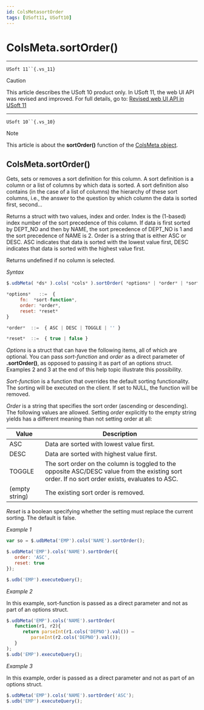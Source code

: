 ```yaml
---
id: ColsMetasortOrder
tags: [USoft11, USoft10]
---
```

# ColsMeta.sortOrder()



----

`USoft 11``{.vs_11}`

> [!CAUTION]
> This article describes the USoft 10 product only.
> In USoft 11, the web UI API was revised and improved. For full details, go to:
> [Revised web UI API in USoft 11](/docs/Web_and_app_UIs/UDB_udb/Revised_web_UI_API_in_USoft_11.md)

----

`USoft 10``{.vs_10}`

> [!NOTE]
> This article is about the **sortOrder()** function of the [ColsMeta object](/docs/Web_and_app_UIs/UDB_ColsMeta).

## **ColsMeta.sortOrder()**

Gets, sets or removes a sort definition for this column. A sort definition is a column or a list of columns by which data is sorted. A sort definition also contains (in the case of a list of columns) the hierarchy of these sort columns, i.e., the answer to the question by which column the data is sorted first, second…

Returns a struct with two values, index and order. Index is the (1-based) index number of the sort precedence of this column. If data is first sorted by DEPT_NO and then by NAME, the sort precedence of DEPT_NO is 1 and the sort precedence of NAME is 2. Order is a string that is either ASC or DESC. ASC indicates that data is sorted with the lowest value first, DESC indicates that data is sorted with the highest value first.

Returns undefined if no column is selected.

*Syntax*
 

```js
$.udbMeta( *ds* ).cols( *cols* ).sortOrder( *options* | *order* | *sort-function* | *order* )

*options*   ::=  {
     fn:  *sort-function*,
     order: *order*,
     reset: *reset*
}

*order*  ::=  { ASC | DESC | TOGGLE | '' }

*reset*  ::=  { true | false }
```

*Options* is a struct that can have the following items, all of which are optional. You can pass *sort-function* and *order* as a direct parameter of **.sortOrder()**, as opposed to passing it as part of an options struct. Examples 2 and 3 at the end of this help topic illustrate this possibility.

*Sort-function* is a function that overrides the default sorting functionality. The sorting will be executed on the client. If set to NULL, the function will be removed.

*Order* is a string that specifies the sort order (ascending or descending). The following values are allowed. Setting *order* explicitly to the empty string yields has a different meaning than not setting order at all:

|**Value**|**Description**|
|--------|--------|
|ASC     |Data are sorted with lowest value first.|
|DESC    |Data are sorted with highest value first.|
|TOGGLE  |The sort order on the column is toggled to the opposite ASC/DESC value from the existing sort order. If no sort order exists, evaluates to ASC.|
|(empty string)|The existing sort order is removed.|



*Reset* is a boolean specifying whether the setting must replace the current sorting. The default is false.

*Example 1*

```js
var so = $.udbMeta('EMP').cols('NAME').sortOrder();

$.udbMeta('EMP').cols('NAME').sortOrder({
   order: 'ASC',
   reset: true
});

$.udb('EMP').executeQuery();
```

*Example 2*

In this example, sort-function is passed as a direct parameter and not as part of an options struct.

```js
$.udbMeta('EMP').cols('NAME').sortOrder(
   function(r1, r2){
      return parseInt(r1.cols('DEPNO').val()) –
         parseInt(r2.cols('DEPNO').val());
   }
);
$.udb('EMP').executeQuery();
```

*Example 3*

In this example, order is passed as a direct parameter and not as part of an options struct.

```js
$.udbMeta('EMP').cols('NAME').sortOrder('ASC');
$.udb('EMP').executeQuery();
```

 